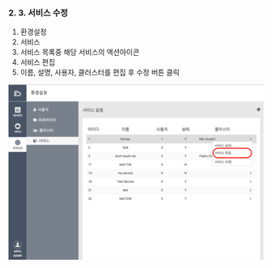 ### 2. 3. 서비스 수정

1. 환경설정
2. 서비스
3. 서비스 목록중 해당 서비스의 액션아이콘
4. 서비스 편집
5. 이름, 설명, 사용자, 클러스터를 편집 후 수정 버튼 클릭

![](/assets/service_edit.png)

